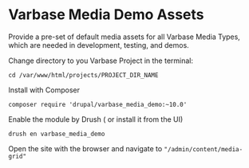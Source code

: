 # Varbase Media Demo Assets

Provide a pre-set of default media assets for all Varbase Media Types,
which are needed in development, testing, and demos.

Change directory to you Varbase Project in the terminal:
```
cd /var/www/html/projects/PROJECT_DIR_NAME
```

Install with Composer
```
composer require 'drupal/varbase_media_demo:~10.0'
```

Enable the module by Drush ( or install it from the UI)
```
drush en varbase_media_demo
```

Open the site with the browser and navigate to `"/admin/content/media-grid"`
